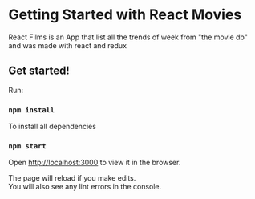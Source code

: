 # Getting Started with React Movies

React Films is an App that list all the trends of week from "the movie db" and was made with react and redux

## Get started!

Run:

### `npm install`

To install all dependencies

### `npm start`

Open [http://localhost:3000](http://localhost:3000) to view it in the browser.

The page will reload if you make edits.\
You will also see any lint errors in the console.

